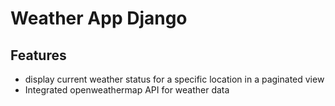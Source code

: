 # Weather App Django

## Features

- display current weather status for a specific location in a paginated view
- Integrated openweathermap API for weather data
